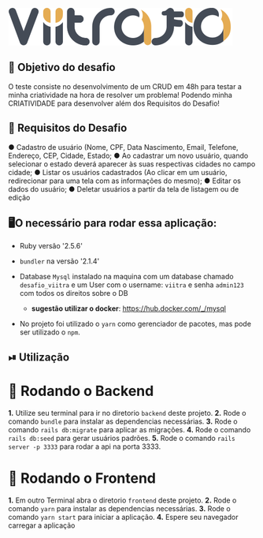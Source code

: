 ![Logo](https://raw.githubusercontent.com/danielbpc2/desafio-viitra/3d19b771ee493226fe27c720228621d5620873ed/frontend/src/assets/viitrafio.svg)
## 🌟 Objetivo do desafio
O teste consiste no desenvolvimento de um CRUD em 48h para testar a minha criatividade na hora de resolver um problema! Podendo minha CRIATIVIDADE para desenvolver além dos Requisitos do Desafio!

## 📢 Requisitos do Desafio
● Cadastro de usuário (Nome, CPF, Data Nascimento, Email, Telefone,
Endereço, CEP, Cidade, Estado;
● Ao cadastrar um novo usuário, quando selecionar o estado deverá aparecer
às suas respectivas cidades no campo cidade;
● Listar os usuários cadastrados (Ao clicar em um usuário, redirecionar para
uma tela com as informações do mesmo);
● Editar os dados do usuário;
● Deletar usuários a partir da tela de listagem ou de edição

## 🖥O necessário para rodar essa aplicação:

* Ruby versão '2.5.6'

* `bundler` na versão '2.1.4' 

* Database `Mysql` instalado na maquina com um database chamado `desafio_viitra` e um User com o username: `viitra` e senha `admin123` com todos os direitos sobre o DB
    * **sugestão utilizar o docker**: https://hub.docker.com/_/mysql <br />

* No projeto foi utilizado o `yarn` como gerenciador de pacotes, mas pode ser utilizado o `npm`.

## ⏯ Utilização

# 🔨 Rodando o Backend
**1.** Utilize seu terminal para ir no diretorio `backend` deste projeto.
**2.** Rode o comando `bundle` para instalar as dependencias necessárias.
**3.** Rode o comando `rails db:migrate` para aplicar as migrações.
**4.** Rode o comando `rails db:seed` para gerar usuários padrões.
**5.** Rode o comando `rails server -p 3333` para rodar a api na porta 3333.

# 📃 Rodando o Frontend
**1.** Em outro Terminal abra o diretorio `frontend` deste projeto.
**2.** Rode o comando `yarn` para instalar as dependencias necessárias.
**3.** Rode o comando `yarn start` para iniciar a aplicação.
**4.** Espere seu navegador carregar a aplicação
